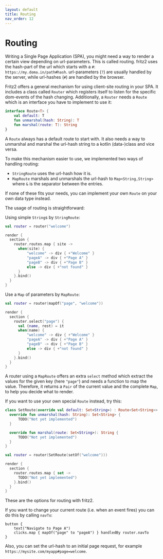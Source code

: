 ```yaml
---
layout: default
title: Routing
nav_order: 12
---
```

# Routing

Writing a Single Page Application (SPA), you might need a way to render a certain view depending on url-parameters. This is called routing. 
fritz2 uses the hash-part of the url which starts with a `#`: `https://my.doma.in/path#hash`. url-parameters (`?`) are usually handled by the server, while url-hashes (`#`) are handled by the browser.

Fritz2 offers a general mechanism for using client-site routing in your SPA. It includes a class called `Router` which registers itself to listen for the specific dom-events of the hash changing. Additionally, a `Router` needs a `Route` which is an interface you have to implement to use it:
```kotlin
interface Route<T> {
    val default: T
    fun unmarshal(hash: String): T
    fun marshal(route: T): String
}
```
A `Route` always has a default route to start with. It also needs a way to unmarshal and marshal the url-hash string to a kotlin (data-)class and vice versa.

To make this mechanism easier to use, we implemented two ways of handling routing: 
* `StringRoute` uses the url-hash how it is.
* `MapRoute` marshals and unmarshals the url-hash to `Map<String,String>` where `&` is the separator between the entries.

If none of these fits your needs, you can implement your own `Route` on your own data type instead.

The usage of routing is straightforward:

Using simple `String`s by `StringRoute`:
```kotlin
val router = router("welcome")

render {
  section {
    router.routes.map { site ->
      when(site) {
          "welcome" -> div { +"Welcome" }
          "pageA" -> div { +"Page A" }
          "pageB" -> div { +"Page B" }
          else -> div { +"not found" }
      }
    }.bind()
  }
}       
```

Use a `Map` of parameters by `MapRoute`:
```kotlin
val router = router(mapOf("page", "welcome"))

render {
  section {
    router.select("page") {
      val (name, rest) = it
      when(name) {
          "welcome" -> div { +"Welcome" }
          "pageA" -> div { +"Page A" }
          "pageB" -> div { +"Page B" }
          else -> div { +"not found" }
      }
    }.bind()
  }
}       
```
A router using a `MapRoute` offers an extra `select` method which extract the values for the given key (here `"page"`) and needs a function to map the value. Therefore, it returns a `Pair` of the current value and the complete `Map`, to help you decide what to render.

If you want to use your own special `Route` instead, try this:
```kotlin
class SetRoute(override val default: Set<String>) : Route<Set<String>> {
  override fun unmarshal(hash: String): Set<String> {
      TODO("Not yet implemented")
  }

  override fun marshal(route: Set<String>): String {
      TODO("Not yet implemented")
  }
}

val router = router(SetRoute(setOf("welcome")))

render {
  section {
    router.routes.map { set ->
      TODO("Not yet implemented")
    }.bind()
  }
}  
```
These are the options for routing with fritz2.

If you want to change your current route (i.e. when an event fires) you can do this by calling `navTo`: 
```
button {
    text("Navigate to Page A")
    clicks.map { mapOf("page" to "pageA") } handledBy router.navTo
}
```
Also, you can set the url-hash to an initial page request, for example `https://mysite.com/myapp#page=welcome`.
